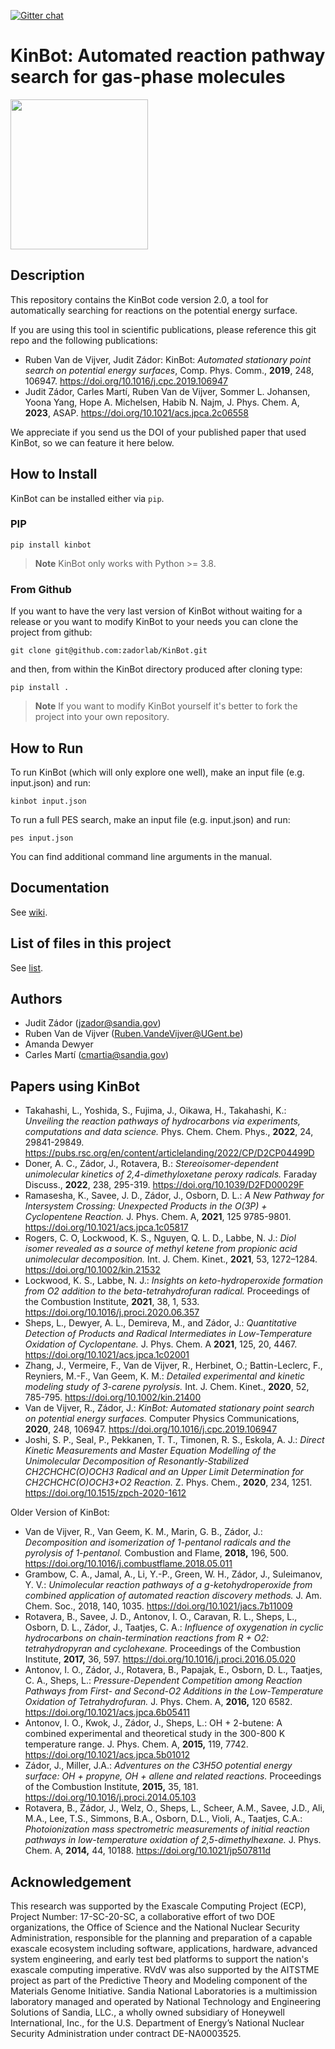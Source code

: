 [![Gitter chat](https://badges.gitter.im/gitterHQ/gitter.png)](https://gitter.im/zadorlab/KinBot)

# KinBot: Automated reaction pathway search for gas-phase molecules

<p>
    <img src="https://raw.githubusercontent.com/zadorlab/KinBot/master/graphics/kinbot_logo_V2.png" width="220" height="240" />
</p>

## Description
This repository contains the KinBot code version 2.0,
a tool for automatically searching for reactions on the potential energy surface.

If you are using this tool in scientific publications, please reference this git repo and the following publications:

* Ruben Van de Vijver, Judit Zádor: KinBot: _Automated stationary point search on potential energy surfaces_, Comp. Phys. Comm., **2019**, 248, 106947. https://doi.org/10.1016/j.cpc.2019.106947
* Judit Zádor, Carles Martí, Ruben Van de Vijver, Sommer L. Johansen, Yoona Yang, Hope A. Michelsen, Habib N. Najm, J. Phys. Chem. A, **2023**, ASAP. https://doi.org/10.1021/acs.jpca.2c06558

We appreciate if you send us the DOI of your published paper that used KinBot, so we can feature it here below.

## How to Install

KinBot can be installed either via `pip`.

### PIP

    pip install kinbot

> **Note**
>  KinBot only works with Python >= 3.8.

### From Github

If you want to have the very last version of KinBot without waiting for a 
release or you want to modify KinBot to your needs you can clone the project 
from github:

    git clone git@github.com:zadorlab/KinBot.git

and then, from within the KinBot directory produced after cloning type:

    pip install .
 
> **Note**
>  If you want to modify KinBot yourself it's better to fork the project 
> into your own repository.

## How to Run
To run KinBot (which will only explore one well), make an input file (e.g. input.json) and run:

    kinbot input.json

To run a full PES search, make an input file (e.g. input.json) and run:

    pes input.json

You can find additional command line arguments in the manual. 

## Documentation
See [wiki](https://github.com/zadorlab/KinBot/wiki).

## List of files in this project
See [list](https://github.com/zadorlab/KinBot/wiki/KinBot-file-structure).

## Authors
* Judit Zádor (jzador@sandia.gov)
* Ruben Van de Vijver (Ruben.VandeVijver@UGent.be)
* Amanda Dewyer
* Carles Martí (cmartia@sandia.gov)

## Papers using KinBot
* Takahashi, L., Yoshida, S., Fujima, J., Oikawa, H., Takahashi, K.: _Unveiling the reaction pathways of hydrocarbons via experiments, computations and data science._ Phys. Chem. Chem. Phys., **2022**, 24, 29841-29849. https://pubs.rsc.org/en/content/articlelanding/2022/CP/D2CP04499D
* Doner, A. C., Zádor, J., Rotavera, B.: _Stereoisomer-dependent unimolecular kinetics of 2,4-dimethyloxetane peroxy radicals._ Faraday Discuss., **2022**, 238, 295-319. https://doi.org/10.1039/D2FD00029F
* Ramasesha, K., Savee, J. D., Zádor, J., Osborn, D. L.: _A New Pathway for Intersystem Crossing: Unexpected Products in the O(3P) + Cyclopentene Reaction._ J. Phys. Chem. A, **2021**, 125 9785-9801. https://doi.org/10.1021/acs.jpca.1c05817
* Rogers, C. O, Lockwood, K. S., Nguyen, Q. L. D., Labbe, N. J.: _Diol isomer revealed as a source of methyl ketene from propionic acid unimolecular decomposition._ Int. J. Chem. Kinet., **2021**, 53, 1272–1284. https://doi.org/10.1002/kin.21532
* Lockwood, K. S., Labbe, N. J.: _Insights on keto-hydroperoxide formation from O2 addition to the beta-tetrahydrofuran radical._ Proceedings of the Combustion Institute, **2021**, 38, 1, 533. https://doi.org/10.1016/j.proci.2020.06.357
* Sheps, L., Dewyer, A. L., Demireva, M., and Zádor, J.: _Quantitative Detection of Products and Radical Intermediates in Low-Temperature Oxidation of Cyclopentane._ J. Phys. Chem. A **2021**, 125, 20, 4467. https://doi.org/10.1021/acs.jpca.1c02001
* Zhang, J., Vermeire, F., Van de Vijver, R., Herbinet, O.; Battin-Leclerc, F., Reyniers, M.-F., Van Geem, K. M.: _Detailed experimental and kinetic modeling study of 3-carene pyrolysis._ Int. J. Chem. Kinet., **2020**, 52, 785-795. https://doi.org/10.1002/kin.21400
* Van de Vijver, R., Zádor, J.: _KinBot: Automated stationary point search on potential energy surfaces._ Computer Physics Communications, **2020**, 248, 106947. https://doi.org/10.1016/j.cpc.2019.106947
* Joshi, S. P., Seal, P., Pekkanen, T. T., Timonen, R. S., Eskola, A. J.: _Direct Kinetic Measurements and Master Equation Modelling of the Unimolecular Decomposition of Resonantly-Stabilized CH2CHCHC(O)OCH3 Radical and an Upper Limit Determination for CH2CHCHC(O)OCH3+O2 Reaction._ Z. Phys. Chem., **2020**, 234, 1251. https://doi.org/10.1515/zpch-2020-1612


Older Version of KinBot:
* Van de Vijver, R., Van Geem, K. M., Marin, G. B., Zádor, J.: _Decomposition and isomerization of 1-pentanol radicals and the pyrolysis of 1-pentanol._ Combustion and Flame, **2018,** 196, 500. https://doi.org/10.1016/j.combustflame.2018.05.011
* Grambow, C. A., Jamal, A., Li, Y.-P., Green, W. H., Zádor, J., Suleimanov, Y. V.: _Unimolecular reaction pathways of a g-ketohydroperoxide from combined application of automated reaction discovery methods._ J. Am. Chem. Soc., 2018, 140, 1035. https://doi.org/10.1021/jacs.7b11009
* Rotavera, B., Savee, J. D., Antonov, I. O., Caravan, R. L., Sheps, L., Osborn, D. L., Zádor, J., Taatjes, C. A.: _Influence of oxygenation in cyclic hydrocarbons on chain-termination reactions from R + O2: tetrahydropyran and cyclohexane._ Proceedings of the Combustion Institute, **2017,** 36, 597. https://doi.org/10.1016/j.proci.2016.05.020
* Antonov, I. O., Zádor, J., Rotavera, B., Papajak, E., Osborn, D. L., Taatjes, C. A., Sheps, L.: _Pressure-Dependent Competition among Reaction Pathways from First- and Second-O2 Additions in the Low-Temperature Oxidation of Tetrahydrofuran._ J. Phys. Chem. A, **2016,** 120 6582. https://doi.org/10.1021/acs.jpca.6b05411
* Antonov, I. O., Kwok, J., Zádor, J., Sheps, L.: OH + 2-butene: A combined experimental and theoretical study in the 300-800 K temperature range. J. Phys. Chem. A, **2015,** 119, 7742. https://doi.org/10.1021/acs.jpca.5b01012
* Zádor, J., Miller, J.A.: _Adventures on the C3H5O potential energy surface: OH + propyne, OH + allene and related reactions._ Proceedings of the Combustion Institute, **2015,** 35, 181. https://doi.org/10.1016/j.proci.2014.05.103
* Rotavera, B., Zádor, J., Welz, O., Sheps, L., Scheer, A.M., Savee, J.D., Ali, M.A., Lee, T.S., Simmons, B.A., Osborn, D.L., Violi, A., Taatjes, C.A.: _Photoionization mass spectrometric measurements of initial reaction pathways in low-temperature oxidation of 2,5-dimethylhexane._ J. Phys. Chem. A, **2014,** 44, 10188. https://doi.org/10.1021/jp507811d

## Acknowledgement
This research was supported by the Exascale Computing Project (ECP), Project Number: 17-SC-20-SC, a collaborative effort of two DOE organizations, the Office of Science and the National Nuclear Security Administration, responsible for the planning and preparation of a capable exascale ecosystem including software, applications, hardware, advanced system engineering, and early test bed platforms to support the nation's exascale computing imperative. RVdV was also supported by the AITSTME project as part of the Predictive Theory and Modeling component of the Materials Genome Initiative. Sandia National Laboratories is a multimission laboratory managed and operated by National Technology and Engineering Solutions of Sandia, LLC., a wholly owned subsidiary of Honeywell International, Inc., for the U.S. Department of Energy’s National Nuclear Security Administration under contract DE-NA0003525. 
